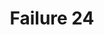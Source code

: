 ---
title: Failure 24
description: Failure of Success Criterion 1.4.3, 1.4.6 and 1.4.8 due to specifying foreground colors without specifying background colors or vice versa
url: https://www.w3.org/WAI/WCAG21/Techniques/failures/F24
---